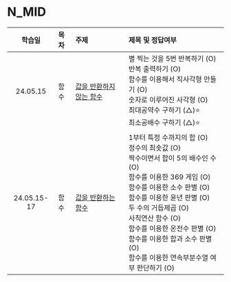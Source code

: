 # N_MID

|  학습일  | 목차 | 주제                                                               | 제목 및 정답여부                                                                                                                                                                |
| :------: | :--- | :----------------------------------------------------------------- | :------------------------------------------------------------------------------------------------------------------------------------------------------------------------------ |
| 24.05.15 | 함수 | [값을 반환하지 않는 함수](./함수/값을%20반환하지%20않는%20함수.js) | 별 찍는 것을 5번 반복하기 (O)<br>반복 출력하기 (O)<br>함수를 이용해서 직사각형 만들기 (O)<br>숫자로 이루어진 사각형 (O)<br>최대공약수 구하기 (△)⭐️<br>최소공배수 구하기 (△)⭐️ |
| 24.05.15-17 | 함수 | [값을 반환하는 함수](./함수/값을%20반환하는%20함수.js)             | 1부터 특정 수까지의 합 (O)<br>정수의 최솟값 (O)<br>짝수이면서 합이 5의 배수인 수 (O)<br>함수를 이용한 369 게임 (O)<br>함수를 이용한 소수 판별 (O)<br>함수를 이용한 윤년 판별 (O)<br>두 수의 거듭제곱 (O)<br>사칙연산 함수 (O)<br>함수를 이용한 온전수 판별 (O)<br>함수를 이용한 합과 소수 판별 (O)<br>함수를 이용한 연속부분수열 여부 판단하기 (O)<br>                           |
